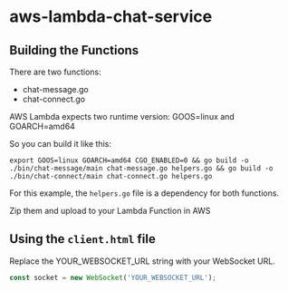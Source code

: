 # aws-lambda-chat-service
## Building the Functions

There are two functions:
+ chat-message.go
+ chat-connect.go

AWS Lambda expects two runtime version:
GOOS=linux and GOARCH=amd64

So you can build it like this:

`export GOOS=linux GOARCH=amd64 CGO_ENABLED=0 && go build -o ./bin/chat-message/main chat-message.go helpers.go && go build -o ./bin/chat-connect/main chat-connect.go helpers.go`

For this example, the `helpers.go` file is a dependency for both functions.

Zip them and upload to your Lambda Function in AWS

## Using the `client.html` file

Replace the YOUR_WEBSOCKET_URL string with your WebSocket URL.

```javascript
const socket = new WebSocket('YOUR_WEBSOCKET_URL');
```
